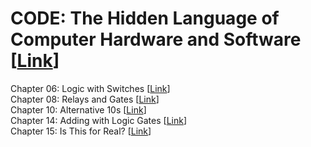# CODE: The Hidden Language of Computer Hardware and Software [[Link](https://codehiddenlanguage.com/)]

Chapter 06: Logic with Switches [[Link](https://codehiddenlanguage.com/Chapter06/)]<br>
Chapter 08: Relays and Gates [[Link](https://codehiddenlanguage.com/Chapter08/)]<br>
Chapter 10: Alternative 10s [[Link](https://codehiddenlanguage.com/Chapter10/)]<br>
Chapter 14: Adding with Logic Gates [[Link](https://codehiddenlanguage.com/Chapter14/)]<br>
Chapter 15: Is This for Real? [[Link](https://codehiddenlanguage.com/Chapter15/)]